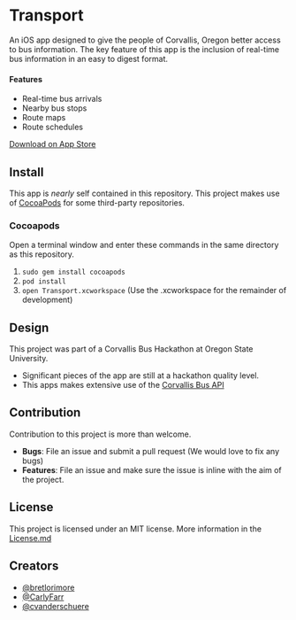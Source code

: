 Transport
=========

An iOS app designed to give the people of Corvallis, Oregon better access to bus information.
The key feature of this app is the inclusion of real-time bus information in an easy to digest format.

#### Features

* Real-time bus arrivals
* Nearby bus stops
* Route maps
* Route schedules

[Download on App Store](https://itunes.apple.com/us/app/transport-corvallis-transit/id872435989?ls=1&mt=8)

## Install
This app is *nearly* self contained in this repository. This project makes use of [CocoaPods](www.cocoapods.org) for some third-party repositories.

### Cocoapods
Open a terminal window and enter these commands in the same directory as this repository.
1. `sudo gem install cocoapods`
2. `pod install`
3. `open Transport.xcworkspace` (Use the .xcworkspace for the remainder of development)

## Design
This project was part of a Corvallis Bus Hackathon at Oregon State University.
* Significant pieces of the app are still at a hackathon quality level.
* This apps makes extensive use of the [Corvallis Bus API](https://github.com/OSU-App-Club/corvallis-bus-server) 

## Contribution
Contribution to this project is more than welcome.

* **Bugs**: File an issue and submit a pull request (We would love to fix any bugs)
* **Features**: File an issue and make sure the issue is inline with the aim of the project.

## License
 This project is licensed under an MIT license. More information in the [License.md](https://github.com/OSU-App-Club/transport/blob/master/License.md)

## Creators
* [@bretlorimore](https://github.com/bretlorimore)
* [@CarlyFarr](https://github.com/carlyfarr)
* [@cvanderschuere](https://github.com/cvanderschuere)
